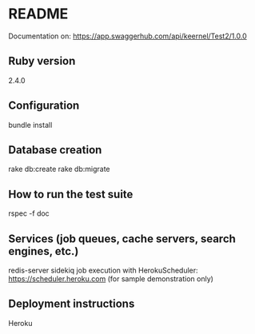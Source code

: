 # README

Documentation on:
https://app.swaggerhub.com/api/keernel/Test2/1.0.0

## Ruby version
  2.4.0

## Configuration
  bundle install

## Database creation
  rake db:create
  rake db:migrate

## How to run the test suite
  rspec -f doc

## Services (job queues, cache servers, search engines, etc.)
  redis-server
  sidekiq
  job execution with HerokuScheduler: https://scheduler.heroku.com
  (for sample demonstration only)

## Deployment instructions
  Heroku
